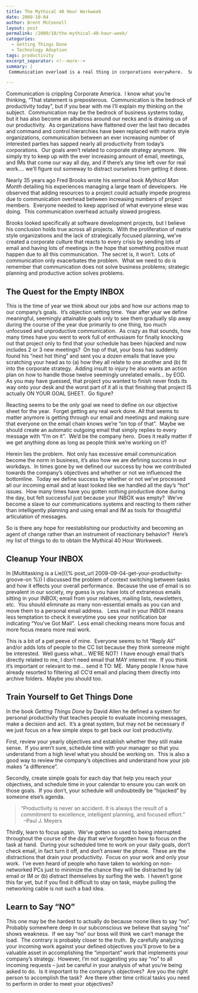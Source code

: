 ```yaml
---
title: The Mythical 40 Hour Workweek
date: 2009-10-04
author: Brent McConnell
layout: post
permalink: /2009/10/the-mythical-40-hour-week/
categories:
  - Getting Things Done
  - Technology Adoption
tags: productivity
excerpt_separator: <!--more-->
summary: |
 Communication overload is a real thing in corporations everywhere.  Some simple recommendations to help take back your day from email. 

---
```

Communication is crippling Corporate America.  I know what you’re thinking, “That statement is preposterous.  Communication is the bedrock of productivity today”, but if you bear with me I’ll explain my thinking on the subject.  Communication may be the bedrock of business systems today, but it has also become an albatross around our necks and is draining us of our productivity.  As organizations have flattened over the last two decades and command and control hierarchies have been replaced with matrix style organizations, communication between an ever increasing number of interested parties has sapped nearly all productivity from today’s corporations.  Our goals aren’t related to corporate strategy anymore.  We simply try to keep up with the ever increasing amount of email, meetings, and IMs that come our way all day, and if there’s any time left over for real work…. we’ll figure out someway to distract ourselves from getting it done.
<!--more-->
Nearly 35 years ago Fred Brooks wrote his seminal book <em>Mythical Man Month</em> detailing his experiences managing a large team of developers.  He observed that adding resources to a project could actually impede progress due to communication overhead between increasing numbers of project members.  Everyone needed to keep apprised of what everyone elese was doing.  This communication overhead actually slowed progress.

Brooks looked specifically at software development projects, but I believe his conclusion holds true across all projects.  With the proliferation of matrix style organizations and the lack of strategically focused planning, we’ve created a corporate culture that reacts to every crisis by sending lots of email and having lots of meetings in the hope that something positive must happen due to all this communication.  The secret is, it won’t.  Lots of communication only exacerbates the problem.  What we need to do is remember that communication does not solve business problems; strategic planning and productive action solves problems.

## The Quest for the Empty INBOX
This is the time of year we think about our jobs and how our actions map to our company’s goals.  It’s objection setting time.  Year after year we define meaningful, seemingly attainable goals only to see them gradually slip away during the course of the year due primarily to one thing, too much unfocused and unproductive communication.  As crazy as that sounds, how many times have you went to work full of enthusiasm for finally knocking out that project only to find that your schedule has been hijacked and now includes 2 or 3 new meetings?  On top of that, your boss has suddenly found his “next hot thing” and sent you a dozen emails that leave you scratching your head as to (a) how they all relate to one another and (b) fit into the corporate strategy.  Adding insult to injury he also wants an action plan on how to handle those twelve seemingly unrelated emails… by EOD.  As you may have guessed, that project you wanted to finish never finds its way onto your desk and the worst part of it all is that finishing that project IS actually ON YOUR GOAL SHEET.  Go figure?

Reacting seems to be the only goal we need to define on our objective sheet for the year.  Forget getting any real work done. All that seems to matter anymore is getting through our email and meetings and making sure that everyone on the email chain knows we’re “on top of that”.  Maybe we should create an automatic outgoing email that simply replies to every message with “I’m on it”.  We’d be the company hero.  Does it really matter if we get anything done as long as people think we’re working on it?

Herein lies the problem.  Not only has excessive email communication become the norm in business, it’s also how we are defining success in our workdays.  In times gone by we defined our success by how we contributed towards the company’s objectives and whether or not we influenced the bottomline.  Today we define success by whether or not we’ve processed all our incoming email and at least looked like we handled all the day’s “hot” issues.  How many times have you gotten nothing productive done during the day, but felt successful just because your INBOX was empty?  We’ve become a slave to our communications systems and reacting to them rather than intelligently planning and using email and IM as tools for thoughtful articulation of messages.

So is there any hope for reestablishing our productivity and becoming an agent of change rather than an instrument of reactionary behavior?  Here’s my list of things to do to obtain the Mythical 40 Hour Workweek.

## Cleanup Your INBOX
In [Multitasking is a Lie]({% post_url 2009-09-04-get-your-productivity-groove-on %}) I discussed the problem of context switching between tasks and how it effects your overall performance.  Because the use of email is so prevalent in our society, my guess is you have lots of extraneous emails sitting in your INBOX; email from your relatives, mailing lists, newsletters, etc.  You should eliminate as many non-essential emails as you can and move them to a personal email address.   Less mail in your INBOX means less temptation to check it everytime you see your notification bar indicating “You’ve Got Mail”.  Less email checking means more focus and more focus means more real work.

This is a bit of a pet peeve of mine.  Everyone seems to hit “Reply All” and/or adds lots of people to the CC list because they think someone might be interested.  Well guess what… WE’RE NOT!  I have enough email that’s directly related to me, I don’t need email that MAY interest me.  If you think it’s important or relevant to me… send it TO: ME.  Many people I know have already resorted to filtering all CC’d email and placing them directly into archive folders.  Maybe you should too.

## Train Yourself to Get Things Done
In the book <em>Getting Things Done</em> by David Allen he defined a system for personal productivity that teaches people to evaluate incoming messages, make a decision and act.  It’s a great system, but may not be necessary if we just focus on a few simple steps to get back our lost productivity.

First, review your yearly objectives and establish whether they still make sense.  If you aren’t sure, schedule time with your manager so that you understand from a high level what you should be working on.  This is also a good way to review the company’s objectives and understand how your job makes “a difference”.

Secondly, create simple goals for each day that help you reach your objectives, and schedule time in your calendar to ensure you can work on those goals.  If you don’t, your schedule will undoubtedly be “hijacked” by someone else’s agenda.

<blockquote>“Productivity is never an accident. It is always the result of a commitment to excellence, intelligent planning, and focused effort.”<br>  –Paul J. Meyers</blockquote>

Thirdly, learn to focus again.  We’ve gotten so used to being interrupted throughout the course of the day that we’ve forgotten how to focus on the task at hand.  During your scheduled time to work on your daily goals, don’t check email, in fact turn it off, and don’t answer the phone.  These are the distractions that drain your productivity.  Focus on your work and only your work.  I’ve even heard of people who have taken to working on non-networked PCs just to minimize the chance they will be distracted by (a) email or IM or (b) distract themselves by surfing the web.  I haven’t gone this far yet, but if you find it difficult to stay on task, maybe pulling the networking cable is not such a bad idea.

## Learn to Say “NO”
This one may be the hardest to actually do because noone likes to say “no”.  Probably somewhere deep in our subconscious we believe that saying “no” shows weakness.  If we say “no” our boss will think we can’t manage the load.  The contrary is probably closer to the truth.  By carefully analyzing your incoming work against your defined objectives you’ll prove to be a valuable asset in accomplishing the “important” work that implements your company’s strategy.  However, I’m not suggesting you say “no” to all incoming requests – just be careful in your analysis of what you’re being asked to do.  Is it important to the company’s objectives?  Are you the right person to accomplish the task?  Are there other time critical tasks you need to perform in order to meet your objectives?